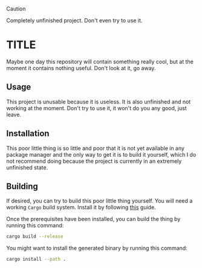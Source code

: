 > [!CAUTION]
> Completely unfinished project. Don't even try to use it.

# TITLE

Maybe one day this repository will contain something really cool,
but at the moment it contains nothing useful.
Don't look at it, go away.

## Usage

This project is unusable because it is useless.
It is also unfinished and not working at the moment.
Don't try to use it, it won't do you any good, just leave.

## Installation

This poor little thing is so little and poor that
it is not yet available in any package manager and
the only way to get it is to build it yourself,
which I do not recommend doing because
the project is currently in an extremely unfinished state.

## Building

If desired, you can try to build this poor little thing yourself.
You will need a working `Cargo` build system.
Install it by following [this](https://doc.rust-lang.org/cargo/getting-started/installation.html) guide.

Once the prerequisites have been installed,
you can build the thing by running this command:

```bash
cargo build --release
```

You might want to install the generated binary by running this command:

```bash
cargo install --path .
```
